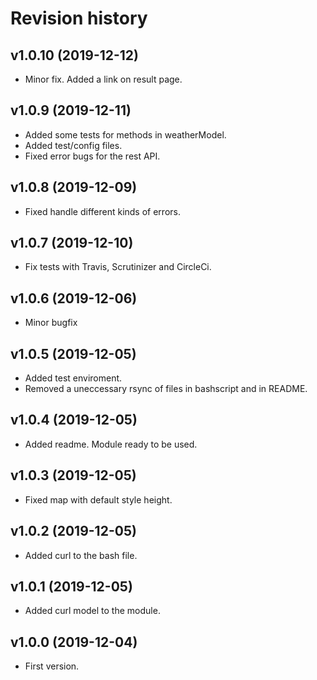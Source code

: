 Revision history
=================================

v1.0.10 (2019-12-12)
---------------------------------

* Minor fix. Added a link on result page.

v1.0.9 (2019-12-11)
---------------------------------

* Added some tests for methods in weatherModel.
* Added test/config files.
* Fixed error bugs for the rest API.


v1.0.8 (2019-12-09)
---------------------------------

* Fixed handle different kinds of errors.


v1.0.7 (2019-12-10)
---------------------------------

* Fix tests with Travis, Scrutinizer and CircleCi.

v1.0.6 (2019-12-06)
---------------------------------

* Minor bugfix


v1.0.5 (2019-12-05)
---------------------------------

* Added test enviroment.
* Removed a uneccessary rsync of files in bashscript and in README.



v1.0.4 (2019-12-05)
---------------------------------

* Added readme. Module ready to be used.



v1.0.3 (2019-12-05)
---------------------------------

* Fixed map with default style height.


v1.0.2 (2019-12-05)
---------------------------------

* Added curl to the bash file.



v1.0.1 (2019-12-05)
---------------------------------

* Added curl model to the module.



v1.0.0 (2019-12-04)
---------------------------------

* First version.